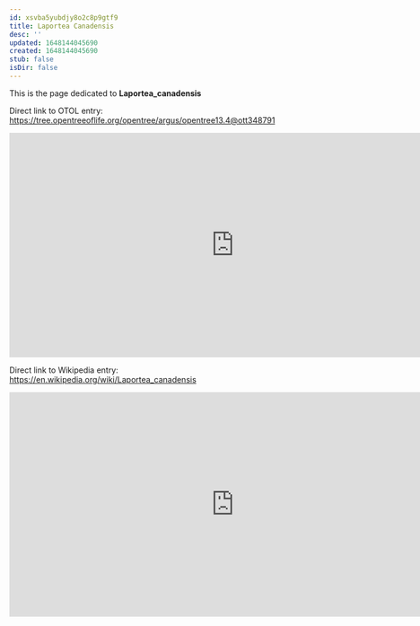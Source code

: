 ```yaml
---
id: xsvba5yubdjy8o2c8p9gtf9
title: Laportea Canadensis
desc: ''
updated: 1648144045690
created: 1648144045690
stub: false
isDir: false
---
```

This is the page dedicated to **Laportea_canadensis**


Direct link to OTOL entry: https://tree.opentreeoflife.org/opentree/argus/opentree13.4@ott348791



<html>
    <body>
    <iframe src="https://tree.opentreeoflife.org/opentree/argus/opentree13.4@ott348791"
    width="800" height="400" frameborder="0" allowfullscreen> </iframe>
    </body>
</html>
    


Direct link to Wikipedia entry: https://en.wikipedia.org/wiki/Laportea_canadensis



<html>
    <body>
    <iframe src="https://en.wikipedia.org/wiki/Laportea_canadensis"
    width="800" height="400" frameborder="0" allowfullscreen> </iframe>
    </body>
</html>
    
